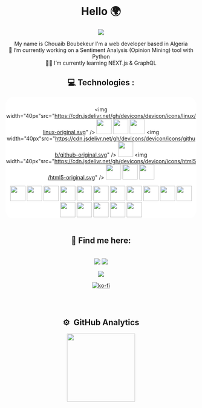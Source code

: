 <link rel="stylesheet" href="https://cdn.jsdelivr.net/gh/devicons/devicon@v2.14.0/devicon.min.css"> 

<!--
**thbob2/thbob2** is a ✨ _special_ ✨ repository because its `README.md` (this file) appears on your GitHub profile.

Here are some ideas to get you started:

- 🔭 I’m currently working on ...
- 🌱 I’m currently learning ...
- 👯 I’m looking to collaborate on ...
- 🤔 I’m looking for help with ...
- 💬 Ask me about ...
- 📫 How to reach me: ...
- 😄 Pronouns: ...
- ⚡ Fun fact: ...
-->




<br>
<h1 align="center">Hello  🌍 </h1>

<div align="center" style="display: inline_block">

![](https://camo.githubusercontent.com/992babdffd8c74a1502de375fbdf7e4d54773242/68747470733a2f2f6d656469612e67697068792e636f6d2f6d656469612f53576f536b4e36447854737a71494b4571762f67697068792e676966)
</div>

 <p align="center"> 
  My name is Chouaib Boubekeur I'm a web developer based in Algeria
  <br>
  🔭 I’m currently working on a Sentiment Analysis (Opinion Mining) tool with Python
  <br>
  👨‍🚀 I’m currently learning NEXT.js & GraphQL

  </p>
  <h2 align="center">💻 Technologies :</h2>

<div align="center" style="display: inline_block; padding-top:10px; background-color:#FFF; border-radius:20px">

 <img width="40px"src="https://cdn.jsdelivr.net/gh/devicons/devicon/icons/linux/linux-original.svg" />
<img  width="40px" src="https://cdn.jsdelivr.net/gh/devicons/devicon/icons/bash/bash-original.svg" />
<img width="40px" src="https://cdn.jsdelivr.net/gh/devicons/devicon/icons/git/git-original.svg" />
 <img width="40px" src="https://cdn.jsdelivr.net/gh/devicons/devicon/icons/vim/vim-plain.svg" />
  <img width="40px"src="https://cdn.jsdelivr.net/gh/devicons/devicon/icons/github/github-original.svg" />
 <img width="40px" src="https://cdn.jsdelivr.net/gh/devicons/devicon/icons/vscode/vscode-original.svg" />
  <img width="40px"src="https://cdn.jsdelivr.net/gh/devicons/devicon/icons/html5/html5-original.svg" />
<img   width="40px" src="https://cdn.jsdelivr.net/gh/devicons/devicon/icons/css3/css3-original.svg" />
  <img  width="40px"  src="https://cdn.jsdelivr.net/gh/devicons/devicon/icons/bootstrap/bootstrap-plain.svg" />
 <img width="40px" src="https://cdn.jsdelivr.net/gh/devicons/devicon/icons/sass/sass-original.svg" />

 <img width="40px" src="https://cdn.jsdelivr.net/gh/devicons/devicon/icons/javascript/javascript-plain.svg" />
 <img width="40px" src="https://cdn.jsdelivr.net/gh/devicons/devicon/icons/nodejs/nodejs-original.svg" />
 <img width="40px" src="https://cdn.jsdelivr.net/gh/devicons/devicon/icons/npm/npm-original-wordmark.svg" />
 <img width="40px" src="https://cdn.jsdelivr.net/gh/devicons/devicon/icons/yarn/yarn-original.svg" />
  <img width="40px" src="https://cdn.jsdelivr.net/gh/devicons/devicon/icons/react/react-original.svg" />
   <img width="40px" src="https://cdn.jsdelivr.net/gh/devicons/devicon/icons/nextjs/nextjs-original-wordmark.svg" />
 <img width="40px"src="https://cdn.jsdelivr.net/gh/devicons/devicon/icons/docker/docker-plain.svg" />
  <img width="40px" src="https://cdn.jsdelivr.net/gh/devicons/devicon/icons/composer/composer-original.svg" />
  <img width="40px"src="https://cdn.jsdelivr.net/gh/devicons/devicon/icons/laravel/laravel-plain.svg" />
  <img width="40px" src="https://cdn.jsdelivr.net/gh/devicons/devicon/icons/php/php-plain.svg" />
 <img width="40px" src="https://cdn.jsdelivr.net/gh/devicons/devicon/icons/python/python-plain.svg" />
 <img width="40px" src="https://cdn.jsdelivr.net/gh/devicons/devicon/icons/django/django-plain.svg" />
  <img width="40px" src="https://cdn.jsdelivr.net/gh/devicons/devicon/icons/mysql/mysql-original-wordmark.svg" />
 <img width="40px" src="https://cdn.jsdelivr.net/gh/devicons/devicon/icons/mongodb/mongodb-plain-wordmark.svg" />
  <img width="40px" src="https://cdn.jsdelivr.net/gh/devicons/devicon/icons/neo4j/neo4j-original-wordmark.svg" />
 <img width="40px" src="https://cdn.jsdelivr.net/gh/devicons/devicon/icons/markdown/markdown-original.svg" />

</div>

<br>
<div align="center">

<h2>💬 Find me here:</h2>
<br>
<div style="display: inline_block" align="center">
<a href="https://www.linkedin.com/in/chouaib-boubekeur/" target="_blank"><img src="https://img.shields.io/badge/-Chouaib%20Boubekeur%20-0077B5?style=flat&logo=Linkedin&logoColor=white"/></a>
<a href="https://instagram.com/itsboeplz" target="_blank"><img  src="https://img.shields.io/badge/-@itsboeplz-E4405F?style=flat&logo=Instagram&logoColor=white"/></a>

<a href="https://www.facebook.com/chouaib.bob2" target="_blank"><img  src="https://img.shields.io/badge/-Chouaib%20Boubekeur%20-0077B?style=flat&logo=Facebook&logoColor=white"/></a>

[![ko-fi](https://ko-fi.com/img/githubbutton_sm.svg)](https://ko-fi.com/I3I36PBDD)

</div>
</div>
 


<br>

<br>

<h2 align="center">⚙️ &nbsp;GitHub Analytics</h2>
<p align="center">
<a href="https://github.com/thbob2">
  <img height="180em" src="https://github-readme-stats-eight-theta.vercel.app/api?username=thbob2&show_icons=true&theme=algolia&include_all_commits=true&count_private=true"/>
  
</a>
</p>
 
 
 
 [linkedin]: https://www.linkedin.com/in/chouaib-boubekeur/
 [facebook]: https://www.facebook.com/chouaib.bob2/
 [instagram]: https://www.instagram.com/itsboeplz/
 [behance]: https://www.behance.net/itsboe
